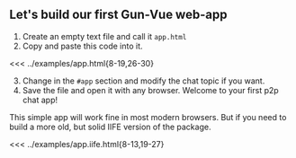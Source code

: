 ## Let's build our first Gun-Vue web-app

1. Create an empty text file and call it `app.html`
2. Copy and paste this code into it.

<<< ../examples/app.html{8-19,26-30}

3. Change in the `#app` section and modify the chat topic if you want.
4. Save the file and open it with any browser. Welcome to your first p2p chat app!

This simple app will work fine in most modern browsers. But if you need to build a more old, but solid IIFE version of the package.

<<< ../examples/app.iife.html{8-13,19-27}